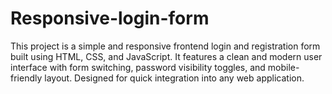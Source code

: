 # Responsive-login-form
This project is a simple and responsive frontend login and registration form built using HTML, CSS, and JavaScript. It features a clean and modern user interface with form switching, password visibility toggles, and mobile-friendly layout. Designed for quick integration into any web application.
